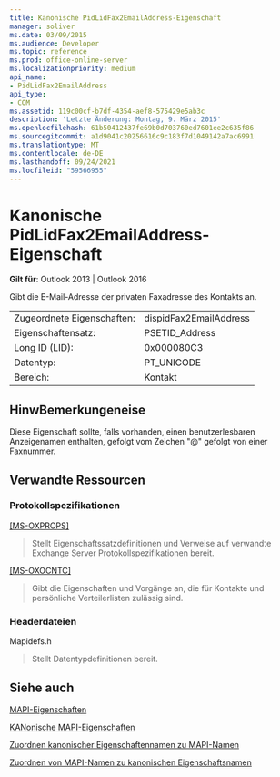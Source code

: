 ```yaml
---
title: Kanonische PidLidFax2EmailAddress-Eigenschaft
manager: soliver
ms.date: 03/09/2015
ms.audience: Developer
ms.topic: reference
ms.prod: office-online-server
ms.localizationpriority: medium
api_name:
- PidLidFax2EmailAddress
api_type:
- COM
ms.assetid: 119c00cf-b7df-4354-aef8-575429e5ab3c
description: 'Letzte Änderung: Montag, 9. März 2015'
ms.openlocfilehash: 61b50412437fe69b0d703760ed7601ee2c635f86
ms.sourcegitcommit: a1d9041c20256616c9c183f7d1049142a7ac6991
ms.translationtype: MT
ms.contentlocale: de-DE
ms.lasthandoff: 09/24/2021
ms.locfileid: "59566955"
---
```

# <a name="pidlidfax2emailaddress-canonical-property"></a>Kanonische PidLidFax2EmailAddress-Eigenschaft

  
  
**Gilt für**: Outlook 2013 | Outlook 2016 
  
Gibt die E-Mail-Adresse der privaten Faxadresse des Kontakts an.
  
|||
|:-----|:-----|
|Zugeordnete Eigenschaften:  <br/> |dispidFax2EmailAddress  <br/> |
|Eigenschaftensatz:  <br/> |PSETID_Address  <br/> |
|Long ID (LID):  <br/> |0x000080C3  <br/> |
|Datentyp:  <br/> |PT_UNICODE  <br/> |
|Bereich:  <br/> |Kontakt  <br/> |
   
## <a name="remarks"></a>HinwBemerkungeneise

Diese Eigenschaft sollte, falls vorhanden, einen benutzerlesbaren Anzeigenamen enthalten, gefolgt vom Zeichen "@" gefolgt von einer Faxnummer.
  
## <a name="related-resources"></a>Verwandte Ressourcen

### <a name="protocol-specifications"></a>Protokollspezifikationen

[[MS-OXPROPS]](https://msdn.microsoft.com/library/f6ab1613-aefe-447d-a49c-18217230b148%28Office.15%29.aspx)
  
> Stellt Eigenschaftssatzdefinitionen und Verweise auf verwandte Exchange Server Protokollspezifikationen bereit.
    
[[MS-OXOCNTC]](https://msdn.microsoft.com/library/9b636532-9150-4836-9635-9c9b756c9ccf%28Office.15%29.aspx)
  
> Gibt die Eigenschaften und Vorgänge an, die für Kontakte und persönliche Verteilerlisten zulässig sind.
    
### <a name="header-files"></a>Headerdateien

Mapidefs.h
  
> Stellt Datentypdefinitionen bereit.
    
## <a name="see-also"></a>Siehe auch



[MAPI-Eigenschaften](mapi-properties.md)
  
[KANonische MAPI-Eigenschaften](mapi-canonical-properties.md)
  
[Zuordnen kanonischer Eigenschaftennamen zu MAPI-Namen](mapping-canonical-property-names-to-mapi-names.md)
  
[Zuordnen von MAPI-Namen zu kanonischen Eigenschaftsnamen](mapping-mapi-names-to-canonical-property-names.md)

